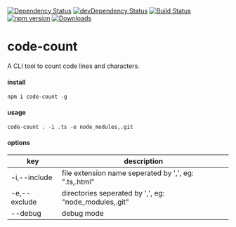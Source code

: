 [![Dependency Status](https://david-dm.org/plantain-00/code-count.svg)](https://david-dm.org/plantain-00/code-count)
[![devDependency Status](https://david-dm.org/plantain-00/code-count/dev-status.svg)](https://david-dm.org/plantain-00/code-count#info=devDependencies)
[![Build Status](https://travis-ci.org/plantain-00/code-count.svg?branch=master)](https://travis-ci.org/plantain-00/code-count)
[![npm version](https://badge.fury.io/js/code-count.svg)](https://badge.fury.io/js/code-count)
[![Downloads](https://img.shields.io/npm/dm/code-count.svg)](https://www.npmjs.com/package/code-count)

# code-count
A CLI tool to count code lines and characters.

#### install

`npm i code-count -g`

#### usage 

`code-count . -i .ts -e node_modules,.git`

#### options

key | description
--- | ---
-i,--include | file extension name seperated by ',', eg: ".ts,.html"
-e,--exclude | directories seperated by ',', eg: "node_modules,.git"
--debug | debug mode
